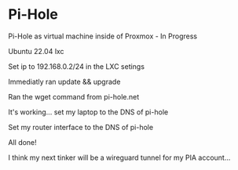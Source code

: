 # Pi-Hole

Pi-Hole as virtual machine inside of Proxmox - In Progress

Ubuntu 22.04 lxc

Set ip to 192.168.0.2/24 in the LXC setings

Immediatly ran update && upgrade

Ran the wget command from pi-hole.net

It's working... set my laptop to the DNS of pi-hole

Set my router interface to the DNS of pi-hole 

All done!

I think my next tinker will be a wireguard tunnel for my PIA account...
